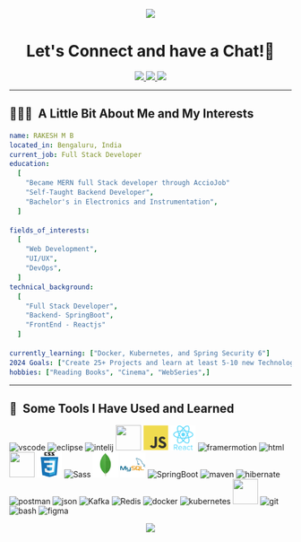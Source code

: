 <p align="center">
  <img src="https://capsule-render.vercel.app/api?type=waving&color=gradient&text=Hello!&height=100&section=header"/>
</p>

<h1 align="center">
  Let's Connect and have a Chat!💬
</h1>

<p align="center">
<a href="https://rakeshcherry.vercel.app">
  <img height="50" src="https://user-images.githubusercontent.com/46517096/166972883-f5f1d88c-0246-4374-88ac-ded0f2cf0699.png"/>
</a>
<a href="">
  <img height="50" src="https://user-images.githubusercontent.com/46517096/166973395-19676cd8-f8ec-4abf-83ff-da8243505b82.png"/>
</a>
<a href="https://www.instagram.com/rakeshbhavimani/?igsh=MXFlZGxwajV0NmRqcg%3D%3D">
  <img height="50" src="https://user-images.githubusercontent.com/46517096/166974368-9798f39f-1f46-499c-b14e-81f0a3f83a06.png"/>
</a>
</p>

---

<h2> 👨🏻‍💻 &nbsp;A Little Bit About Me and My Interests</h2>

```yaml
name: RAKESH M B
located_in: Bengaluru, India
current_job: Full Stack Developer
education:
  [
    "Became MERN full Stack developer through AccioJob"
    "Self-Taught Backend Developer",
    "Bachelor's in Electronics and Instrumentation",
  ]

fields_of_interests:
  [
    "Web Development",
    "UI/UX",
    "DevOps",
  ]
technical_background:
  [
    "Full Stack Developer",
    "Backend- SpringBoot",
    "FrontEnd - Reactjs"
  ]
  
currently_learning: ["Docker, Kubernetes, and Spring Security 6"]
2024 Goals: ["Create 25+ Projects and learn at least 5-10 new Technologies."]
hobbies: ["Reading Books", "Cinema", "WebSeries",]
```
  
---  
<div justify-contect-center flex>
  
<h2> 🚀 &nbsp;Some Tools I Have Used and Learned</h2>
<p align="left">
<img src="https://cdn.jsdelivr.net/gh/devicons/devicon/icons/vscode/vscode-original.svg" alt="vscode" width="45" height="45"/>
<img src="https://cdn.jsdelivr.net/gh/devicons/devicon@latest/icons/eclipse/eclipse-original.svg" alt="eclipse" width="45" height="45" />
<img src="https://cdn.jsdelivr.net/gh/devicons/devicon@latest/icons/intellij/intellij-original.svg" alt="intelij" width="45" height="45" />
<img src="https://cdn.jsdelivr.net/gh/devicons/devicon@latest/icons/java/java-original-wordmark.svg" width="45" height="45" />
<img src="https://raw.githubusercontent.com/devicons/devicon/master/icons/javascript/javascript-original.svg" alt="javascript" width="45" height="45" />
<img src="https://raw.githubusercontent.com/devicons/devicon/master/icons/react/react-original-wordmark.svg" alt="react" width="45" height="45" />
<img src="https://cdn.jsdelivr.net/gh/devicons/devicon@latest/icons/framermotion/framermotion-original-wordmark.svg" alt="framermotion" width="45" height="45" />
<img src="https://cdn.jsdelivr.net/gh/devicons/devicon/icons/html5/html5-original.svg" alt="html" width="45" height="45"/>
<img src="https://cdn.jsdelivr.net/gh/devicons/devicon@latest/icons/bootstrap/bootstrap-original-wordmark.svg" width="45" height="45" />
<img src="https://raw.githubusercontent.com/devicons/devicon/master/icons/css3/css3-original-wordmark.svg" alt="css3" width="45" height="45" />
<img src="https://cdn.jsdelivr.net/gh/devicons/devicon@latest/icons/sass/sass-original.svg" alt="Sass" width="45" height="45" />
<img src="https://raw.githubusercontent.com/devicons/devicon/master/icons/mongodb/mongodb-original.svg" alt="mongodb" width="45" height="45" />
<img src="https://raw.githubusercontent.com/devicons/devicon/master/icons/mysql/mysql-original-wordmark.svg" alt="mysql" width="45" height="45" />
<img src="https://cdn.jsdelivr.net/gh/devicons/devicon@latest/icons/spring/spring-original.svg" alt="SpringBoot" width="45" height="45"/>
<img src="https://cdn.jsdelivr.net/gh/devicons/devicon@latest/icons/maven/maven-original.svg" alt="maven" width="45" height="45" />
<img src="https://cdn.jsdelivr.net/gh/devicons/devicon@latest/icons/hibernate/hibernate-original-wordmark.svg" alt="hibernate" width="45" height="45"/>
<img src="https://cdn.jsdelivr.net/gh/devicons/devicon@latest/icons/postman/postman-original.svg" alt="postman" width="45" height="45"/>
<img src="https://cdn.jsdelivr.net/gh/devicons/devicon@latest/icons/json/json-plain.svg" alt="json" width="45" height="45"/>
<img src="https://cdn.jsdelivr.net/gh/devicons/devicon@latest/icons/apachekafka/apachekafka-original-wordmark.svg" alt="Kafka" width="45 height="45" />
<img src="https://cdn.jsdelivr.net/gh/devicons/devicon@latest/icons/redis/redis-plain-wordmark.svg" alt="Redis" width="45" height="45"/>
<img src="https://cdn.jsdelivr.net/gh/devicons/devicon/icons/docker/docker-original.svg" alt="docker" width="45" height="45"/>
<img src="https://cdn.jsdelivr.net/gh/devicons/devicon/icons/kubernetes/kubernetes-plain.svg" alt="kubernetes" width="45" height="45"/>
<img src="https://cdn.jsdelivr.net/gh/devicons/devicon/icons/amazonwebservices/amazonwebservices-plain-wordmark.svg" width="45" height="45"/>      
<img src="https://cdn.jsdelivr.net/gh/devicons/devicon/icons/git/git-original.svg" alt="git" width="45" height="45"/>
<img src="https://cdn.jsdelivr.net/gh/devicons/devicon/icons/bash/bash-original.svg" alt="bash" width="45" height="45"/>
<img src="https://cdn.jsdelivr.net/gh/devicons/devicon/icons/figma/figma-original.svg" alt="figma" width="45" height="45"/>   
</p>
</div>

<p align="center">
  <img src="https://capsule-render.vercel.app/api?type=waving&color=gradient&height=100&section=footer"/>
</p>
